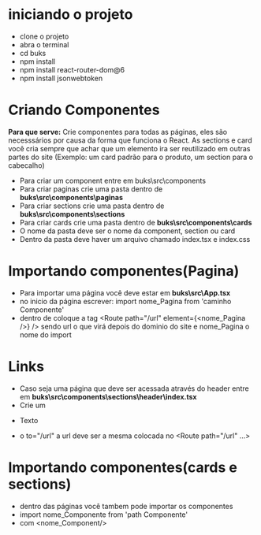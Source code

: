 # iniciando o projeto
- clone o projeto
- abra o terminal
- cd buks
- npm install
- npm install react-router-dom@6
- npm install jsonwebtoken

# Criando Componentes
**Para que serve:** Crie componentes para todas as páginas, eles são necesssários por causa da forma que funciona o React. As sections e card você cria sempre que achar que um elemento ira ser reutilizado em outras partes do  site (Exemplo: um card padrão para o produto, um section para o cabecalho)

- Para criar um component entre em buks\src\components
- Para criar paginas crie uma pasta dentro de  **buks\src\components\paginas** 
- Para criar sections crie uma pasta dentro de  **buks\src\components\sections** 
- Para criar cards crie uma pasta dentro de  **buks\src\components\cards** 
- O nome da pasta deve ser o nome da component, section ou card
- Dentro da pasta deve haver um arquivo chamado index.tsx e index.css



# Importando componentes(Pagina)
- Para importar uma página você deve estar em **buks\src\App.tsx** 
- no inicio da página escrever: import nome_Pagina from 'caminho Componente'
- dentro de <Routes></Routes> coloque a tag <Route path="/url" element={<nome_Pagina />} /> sendo url o que virá depois do dominio do site e nome_Pagina o nome do import

# Links
- Caso seja uma página que deve ser acessada através do header entre em **buks\src\components\sections\header\index.tsx**
- Crie um <li><Link to="/url" className='texto t1 pag'><p>Texto</p></Link></li>
- o to="/url" a url deve ser a mesma colocada no <Route path="/url" ...>

# Importando componentes(cards e sections)
- dentro das páginas você tambem pode importar os componentes 
- import nome_Componente from 'path Componente'
- com <nome_Component/>
